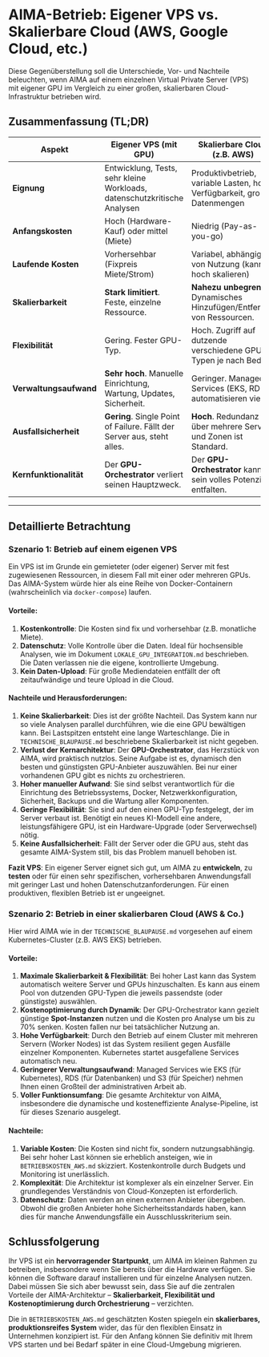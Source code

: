 # AIMA-Betrieb: Eigener VPS vs. Skalierbare Cloud (AWS, Google Cloud, etc.)

Diese Gegenüberstellung soll die Unterschiede, Vor- und Nachteile beleuchten, wenn AIMA auf einem einzelnen Virtual Private Server (VPS) mit eigener GPU im Vergleich zu einer großen, skalierbaren Cloud-Infrastruktur betrieben wird.

## Zusammenfassung (TL;DR)

| Aspekt | Eigener VPS (mit GPU) | Skalierbare Cloud (z.B. AWS) |
|---|---|---|
| **Eignung** | Entwicklung, Tests, sehr kleine Workloads, datenschutzkritische Analysen | Produktivbetrieb, variable Lasten, hohe Verfügbarkeit, große Datenmengen |
| **Anfangskosten** | Hoch (Hardware-Kauf) oder mittel (Miete) | Niedrig (Pay-as-you-go) |
| **Laufende Kosten** | Vorhersehbar (Fixpreis Miete/Strom) | Variabel, abhängig von Nutzung (kann hoch skalieren) |
| **Skalierbarkeit** | **Stark limitiert**. Feste, einzelne Ressource. | **Nahezu unbegrenzt**. Dynamisches Hinzufügen/Entfernen von Ressourcen. |
| **Flexibilität** | Gering. Fester GPU-Typ. | Hoch. Zugriff auf dutzende verschiedene GPU-Typen je nach Bedarf. |
| **Verwaltungsaufwand**| **Sehr hoch**. Manuelle Einrichtung, Wartung, Updates, Sicherheit. | Geringer. Managed Services (EKS, RDS) automatisieren vieles. |
| **Ausfallsicherheit** | **Gering**. Single Point of Failure. Fällt der Server aus, steht alles. | **Hoch**. Redundanz über mehrere Server und Zonen ist Standard. |
| **Kernfunktionalität**| Der **GPU-Orchestrator** verliert seinen Hauptzweck. | Der **GPU-Orchestrator** kann sein volles Potenzial entfalten. |

---

## Detaillierte Betrachtung

### Szenario 1: Betrieb auf einem eigenen VPS

Ein VPS ist im Grunde ein gemieteter (oder eigener) Server mit fest zugewiesenen Ressourcen, in diesem Fall mit einer oder mehreren GPUs. Das AIMA-System würde hier als eine Reihe von Docker-Containern (wahrscheinlich via `docker-compose`) laufen.

#### Vorteile:

1.  **Kostenkontrolle**: Die Kosten sind fix und vorhersehbar (z.B. monatliche Miete).
2.  **Datenschutz**: Volle Kontrolle über die Daten. Ideal für hochsensible Analysen, wie im Dokument `LOKALE_GPU_INTEGRATION.md` beschrieben. Die Daten verlassen nie die eigene, kontrollierte Umgebung.
3.  **Kein Daten-Upload**: Für große Mediendateien entfällt der oft zeitaufwändige und teure Upload in die Cloud.

#### Nachteile und Herausforderungen:

1.  **Keine Skalierbarkeit**: Dies ist der größte Nachteil. Das System kann nur so viele Analysen parallel durchführen, wie die eine GPU bewältigen kann. Bei Lastspitzen entsteht eine lange Warteschlange. Die in `TECHNISCHE_BLAUPAUSE.md` beschriebene Skalierbarkeit ist nicht gegeben.
2.  **Verlust der Kernarchitektur**: Der **GPU-Orchestrator**, das Herzstück von AIMA, wird praktisch nutzlos. Seine Aufgabe ist es, dynamisch den besten und günstigsten GPU-Anbieter auszuwählen. Bei nur einer vorhandenen GPU gibt es nichts zu orchestrieren.
3.  **Hoher manueller Aufwand**: Sie sind selbst verantwortlich für die Einrichtung des Betriebssystems, Docker, Netzwerkkonfiguration, Sicherheit, Backups und die Wartung aller Komponenten.
4.  **Geringe Flexibilität**: Sie sind auf den einen GPU-Typ festgelegt, der im Server verbaut ist. Benötigt ein neues KI-Modell eine andere, leistungsfähigere GPU, ist ein Hardware-Upgrade (oder Serverwechsel) nötig.
5.  **Keine Ausfallsicherheit**: Fällt der Server oder die GPU aus, steht das gesamte AIMA-System still, bis das Problem manuell behoben ist.

**Fazit VPS**: Ein eigener Server eignet sich gut, um AIMA zu **entwickeln**, zu **testen** oder für einen sehr spezifischen, vorhersehbaren Anwendungsfall mit geringer Last und hohen Datenschutzanforderungen. Für einen produktiven, flexiblen Betrieb ist er ungeeignet.

### Szenario 2: Betrieb in einer skalierbaren Cloud (AWS & Co.)

Hier wird AIMA wie in der `TECHNISCHE_BLAUPAUSE.md` vorgesehen auf einem Kubernetes-Cluster (z.B. AWS EKS) betrieben.

#### Vorteile:

1.  **Maximale Skalierbarkeit & Flexibilität**: Bei hoher Last kann das System automatisch weitere Server und GPUs hinzuschalten. Es kann aus einem Pool von dutzenden GPU-Typen die jeweils passendste (oder günstigste) auswählen.
2.  **Kostenoptimierung durch Dynamik**: Der GPU-Orchestrator kann gezielt günstige **Spot-Instanzen** nutzen und die Kosten pro Analyse um bis zu 70% senken. Kosten fallen nur bei tatsächlicher Nutzung an.
3.  **Hohe Verfügbarkeit**: Durch den Betrieb auf einem Cluster mit mehreren Servern (Worker Nodes) ist das System resilient gegen Ausfälle einzelner Komponenten. Kubernetes startet ausgefallene Services automatisch neu.
4.  **Geringerer Verwaltungsaufwand**: Managed Services wie EKS (für Kubernetes), RDS (für Datenbanken) und S3 (für Speicher) nehmen Ihnen einen Großteil der administrativen Arbeit ab.
5.  **Voller Funktionsumfang**: Die gesamte Architektur von AIMA, insbesondere die dynamische und kosteneffiziente Analyse-Pipeline, ist für dieses Szenario ausgelegt.

#### Nachteile:

1.  **Variable Kosten**: Die Kosten sind nicht fix, sondern nutzungsabhängig. Bei sehr hoher Last können sie erheblich ansteigen, wie in `BETRIEBSKOSTEN_AWS.md` skizziert. Kostenkontrolle durch Budgets und Monitoring ist unerlässlich.
2.  **Komplexität**: Die Architektur ist komplexer als ein einzelner Server. Ein grundlegendes Verständnis von Cloud-Konzepten ist erforderlich.
3.  **Datenschutz**: Daten werden an einen externen Anbieter übergeben. Obwohl die großen Anbieter hohe Sicherheitsstandards haben, kann dies für manche Anwendungsfälle ein Ausschlusskriterium sein.

## Schlussfolgerung

Ihr VPS ist ein **hervorragender Startpunkt**, um AIMA im kleinen Rahmen zu betreiben, insbesondere wenn Sie bereits über die Hardware verfügen. Sie können die Software darauf installieren und für einzelne Analysen nutzen. Dabei müssen Sie sich aber bewusst sein, dass Sie auf die zentralen Vorteile der AIMA-Architektur – **Skalierbarkeit, Flexibilität und Kostenoptimierung durch Orchestrierung** – verzichten.

Die in `BETRIEBSKOSTEN_AWS.md` geschätzten Kosten spiegeln ein **skalierbares, produktionsreifes System** wider, das für den flexiblen Einsatz in Unternehmen konzipiert ist. Für den Anfang können Sie definitiv mit Ihrem VPS starten und bei Bedarf später in eine Cloud-Umgebung migrieren.